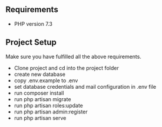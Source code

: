 ## Requirements

- PHP version 7.3

## Project Setup
Make sure you have fulfilled all the above requirements.
- Clone project and cd into the project folder
- create new database
- copy .env.example to .env
- set database credentials and mail configuration in .env file
- run composer install
- run php artisan migrate
- run php artisan roles:update
- run php artisan admin:register
- run php artisan serve
